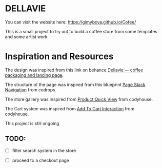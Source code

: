 # DELLAVIE

You can visit the website here: https://gimyboya.github.io/Cofee/

This is a small project to try out to build a coffee store from some templates and some artist work

 # Inspiration and Resources

The design was inspired from this link on behance [Dellavie — coffee packaging and landing page](https://www.behance.net/gallery/42905129/Dellavie-coffee-packaging-and-landing-page).

The structure of the page was inspired from this blueprint [Page Stack Navigation](https://tympanus.net/codrops/2015/10/21/page-stack-navigation/comment-page-2/#comments) from codrops.

The store gallery was inspired from [Product Quick View](https://codyhouse.co/gem/css-product-quick-view/) from codyhouse.

The Cart system was inspired from [Add To Cart Interaction](https://codyhouse.co/gem/add-to-cart-interaction/) from codyhouse.

This project is still ongoing

## TODO:

- [ ] filter search system in the store
- [ ] proceed to a checkout page

